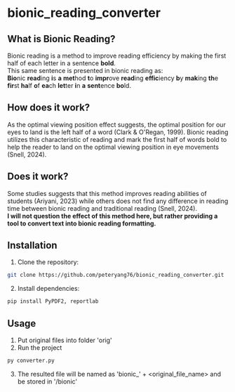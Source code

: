 # bionic_reading_converter
## What is Bionic Reading?
Bionic reading is a method to improve reading efficiency by making the first half of each letter in a sentence **bold**.  
This same sentence is presented in bionic reading as:  
**Bio**nic **read**ing **i**s **a** **met**hod **t**o **impr**ove **read**ing **effic**iency **b**y **mak**ing **th**e **fir**st **ha**lf **o**f **ea**ch **let**ter **i**n **a** **sent**ence **bo**ld.

## How does it work?
As the optimal viewing position effect suggests, the optimal position for our eyes to land is the left half of a word (Clark & O'Regan, 1999). Bionic reading utilizes this characteristic of reading and mark the first half of words bold to help the reader to land on the optimal viewing position in eye movements (Snell, 2024).

## Does it work?
Some studies suggests that this method improves reading abilities of students (Ariyani, 2023) while others does not find any difference in reading time between bionic reading and traditional reading (Snell, 2024).   
**I will not question the effect of this method here, but rather providing a tool to convert text into bionic reading formatting.**

## Installation
1. Clone the repository: 
```bash
git clone https://github.com/peteryang76/bionic_reading_converter.git
```
2. Install dependencies:
```bash
pip install PyPDF2, reportlab
```

## Usage
1. Put original files into folder 'orig'
2. Run the project
```bash
py converter.py
```
3. The resulted file will be named as 'bionic_' + <original_file_name> and be stored in '/bionic'